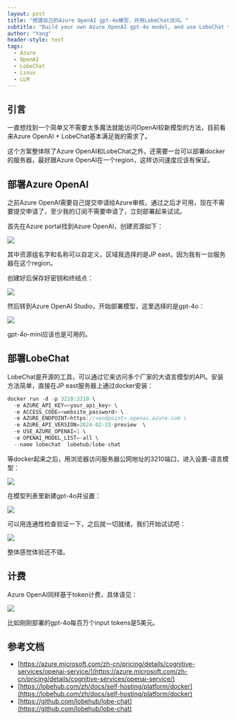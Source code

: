 ```yaml
---
layout: post
title: "搭建自己的Azure OpenAI gpt-4o模型，并用LobeChat访问。"
subtitle: "Build your own Azure OpenAI gpt-4o model, and use LobeChat to access."
author: "Yang"
header-style: text
tags:
  - Azure
  - OpenAI
  - LobeChat
  - Linux
  - LLM
---
```



引言
--

一直想找到一个简单又不需要太多魔法就能访问OpenAI较新模型的方法，目前看来Azure OpenAI + LobeChat基本满足我的需求了。

这个方案整体除了Azure OpenAI和LobeChat之外，还需要一台可以部署docker的服务器，最好跟Azure OpenAI在一个region，这样访问速度应该有保证。


部署Azure OpenAI
--

之前Azure OpenAI需要自己提交申请给Azure审核，通过之后才可用，现在不需要提交申请了，至少我的订阅不需要申请了，立刻部署起来试试。

首先在Azure portal找到Azure OpenAI，创建资源如下：

![](https://yangyanghoho.github.io/img/in-post/post-azureoai/1111.jpg)

其中资源组名字和名称可以自定义，区域我选择的是JP east，因为我有一台服务器在这个region。

创建好后保存好密钥和终结点：

![](https://yangyanghoho.github.io/img/in-post/post-azureoai/3333.jpg)


然后转到Azure OpenAI Studio，开始部署模型，这里选择的是gpt-4o：

![](https://yangyanghoho.github.io/img/in-post/post-azureoai/2222.jpg)

gpt-4o-mini应该也是可用的。


部署LobeChat
--

LobeChat是开源的工具，可以通过它来访问多个厂家的大语言模型的API。安装方法简单，直接在JP east服务器上通过docker安装：

```ts
docker run -d -p 3210:3210 \
  -e AZURE_API_KEY=<your_api_key> \
  -e ACCESS_CODE=<website_password> \
  -e AZURE_ENDPOINT=https://<endpoint>.openai.azure.com \
  -e AZURE_API_VERSION=2024-02-15-preview  \
  -e USE_AZURE_OPENAI=1 \
  -e OPENAI_MODEL_LIST=-all \
  --name lobechat  lobehub/lobe-chat
```

等docker起来之后，用浏览器访问服务器公网地址的3210端口，进入设置-语言模型：

![](https://yangyanghoho.github.io/img/in-post/post-azureoai/4444.jpg)

在模型列表里新建gpt-4o并设置：

![](https://yangyanghoho.github.io/img/in-post/post-azureoai/5555.jpg)

可以用连通性检查验证一下，之后就一切就绪，我们开始试试吧：

![](https://yangyanghoho.github.io/img/in-post/post-azureoai/6666.jpg)

整体感觉体验还不错。

计费
--

Azure OpenAI同样基于token计费，具体请见：

![](https://yangyanghoho.github.io/img/in-post/post-azureoai/7777.jpg)

比如刚刚部署的gpt-4o每百万个input tokens是5美元。


参考文档
--

* [https://azure.microsoft.com/zh-cn/pricing/details/cognitive-services/openai-service/](https://azure.microsoft.com/zh-cn/pricing/details/cognitive-services/openai-service/)
* [https://lobehub.com/zh/docs/self-hosting/platform/docker](https://lobehub.com/zh/docs/self-hosting/platform/docker)
* [https://github.com/lobehub/lobe-chat](https://github.com/lobehub/lobe-chat)
